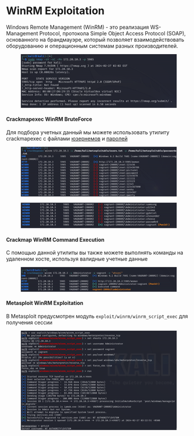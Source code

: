 # WinRM Exploitation

Windows Remote Management (WinRM) - это реализация WS-Management Protocol, протокола Simple Object Access Protocol (SOAP), основанного на брандмауэре, который позволяет взаимодействовать оборудованию и операционным системам разных производителей.

<figure><img src="../.gitbook/assets/nmap_5985_port.png" alt=""><figcaption></figcaption></figure>

#### Crackmapexec WinRM BruteForce

Для подбора учетных данный мы можете использовать утилиту crackmapexec с файлами [юзернемов](https://github.com/ZHIRspb/metasploitable_GIS/blob/main/tasks/users.txt) и [паролей](https://github.com/ZHIRspb/metasploitable_GIS/blob/main/tasks/passwords.txt)

<figure><img src="../.gitbook/assets/crackmapexec_1.png" alt=""><figcaption></figcaption></figure>

<figure><img src="../.gitbook/assets/crackmapexec_2.png" alt=""><figcaption></figcaption></figure>

#### Crackmap WinRM Command Execution

С помощью данной утилиты вы также можете выполнять команды на удаленном хосте, используя валидные учетные данные

<figure><img src="../.gitbook/assets/crackmapexec_creds.png" alt=""><figcaption></figcaption></figure>

#### Metasploit WinRM Exploitation

В Metasploit предусмотрен модуль `exploit/winrm/winrm_script_exec` для получения сессии

<figure><img src="../.gitbook/assets/winrm_script_exec.png" alt=""><figcaption></figcaption></figure>
